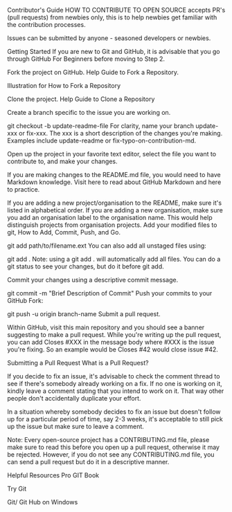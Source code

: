 Contributor's Guide
HOW TO CONTRIBUTE TO OPEN SOURCE accepts PR's (pull requests) from newbies only, this is to help newbies get familiar with the contribution processes.

Issues can be submitted by anyone - seasoned developers or newbies.

Getting Started
If you are new to Git and GitHub, it is advisable that you go through GitHub For Beginners before moving to Step 2.

Fork the project on GitHub. Help Guide to Fork a Repository.

Illustration for How to Fork a Repository

Clone the project. Help Guide to Clone a Repository

Create a branch specific to the issue you are working on.

git checkout -b update-readme-file
For clarity, name your branch update-xxx or fix-xxx. The xxx is a short description of the changes you're making. Examples include update-readme or fix-typo-on-contribution-md.

Open up the project in your favorite text editor, select the file you want to contribute to, and make your changes.

If you are making changes to the README.md file, you would need to have Markdown knowledge. Visit here to read about GitHub Markdown and here to practice.

If you are adding a new project/organisation to the README, make sure it's listed in alphabetical order.
If you are adding a new organisation, make sure you add an organisation label to the organisation name. This would help distinguish projects from organisation projects.
Add your modified files to git, How to Add, Commit, Push, and Go.

git add path/to/filename.ext
You can also add all unstaged files using:

git add .
Note: using a git add . will automatically add all files. You can do a git status to see your changes, but do it before git add.

Commit your changes using a descriptive commit message.

git commit -m "Brief Description of Commit"
Push your commits to your GitHub Fork:

git push -u origin branch-name
Submit a pull request.

Within GitHub, visit this main repository and you should see a banner suggesting to make a pull request. While you're writing up the pull request, you can add Closes #XXX in the message body where #XXX is the issue you're fixing. So an example would be Closes #42 would close issue #42.

Submitting a Pull Request
What is a Pull Request?

If you decide to fix an issue, it's advisable to check the comment thread to see if there's somebody already working on a fix. If no one is working on it, kindly leave a comment stating that you intend to work on it. That way other people don't accidentally duplicate your effort.

In a situation whereby somebody decides to fix an issue but doesn't follow up for a particular period of time, say 2-3 weeks, it's acceptable to still pick up the issue but make sure to leave a comment.

Note: Every open-source project has a CONTRIBUTING.md file, please make sure to read this before you open up a pull request, otherwise it may be rejected. However, if you do not see any CONTRIBUTING.md file, you can send a pull request but do it in a descriptive manner.

Helpful Resources
Pro GIT Book

Try Git

Git/ Git Hub on Windows
